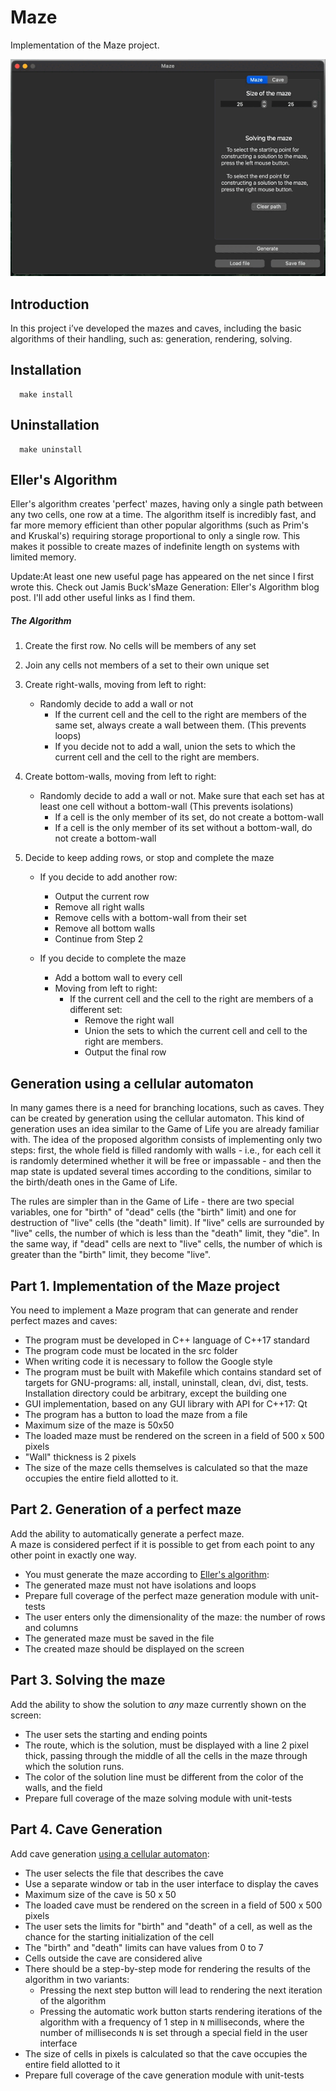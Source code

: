 # Maze

Implementation of the Maze project.

![](materials/maze.gif)

## Introduction

In this project i’ve developed the mazes and caves, including the basic algorithms of their handling, such as: generation, rendering, solving.


## Installation
      make install

## Uninstallation
      make uninstall

## Eller's Algorithm

Eller's algorithm creates 'perfect' mazes, having only a single path between any two cells, one row at a time. The algorithm itself is incredibly fast, and far more memory efficient than other popular algorithms (such as Prim's and Kruskal's) requiring storage proportional to only a single row. This makes it possible to create mazes of indefinite length on systems with limited memory.


Update:At least one new useful page has appeared on the net since I first wrote this. Check out Jamis Buck'sMaze Generation: Eller's Algorithm blog post. I'll add other useful links as I find them.


##### The Algorithm

 1. Create the first row. No cells will be members of any set

 2. Join any cells not members of a set to their own unique set

 3. Create right-walls, moving from left to right:
    - Randomly decide to add a wall or not
      - If the current cell and the cell to the right are members of the same set, always create a wall between them. (This prevents loops)
      - If you decide not to add a wall, union the sets to which the current cell and the cell to the right are members.

 4. Create bottom-walls, moving from left to right:
    - Randomly decide to add a wall or not. Make sure that each set has at least one cell without a bottom-wall (This prevents isolations)
      - If a cell is the only member of its set, do not create a bottom-wall
      - If a cell is the only member of its set without a bottom-wall, do not create a bottom-wall

 5. Decide to keep adding rows, or stop and complete the maze
    - If you decide to add another row:
      - Output the current row
      - Remove all right walls
      - Remove cells with a bottom-wall from their set
      - Remove all bottom walls
      - Continue from Step 2

    - If you decide to complete the maze
      - Add a bottom wall to every cell
      - Moving from left to right:
          - If the current cell and the cell to the right are members of a different set:
              - Remove the right wall
              - Union the sets to which the current cell and cell to the right are members.
              - Output the final row

## Generation using a cellular automaton

In many games there is a need for branching locations, such as caves.
They can be created by generation using the cellular automaton.
This kind of generation uses an idea similar to the Game of Life you are already familiar with. The idea of the proposed algorithm consists of implementing only two steps: first, the whole field is filled randomly with walls - i.e., for each cell it is randomly determined whether it will be free or impassable - and then the map state is updated several times according to the conditions, similar to the birth/death ones in the Game of Life.

The rules are simpler than in the Game of Life - there are two special variables, one for "birth" of "dead" cells (the "birth" limit) and one for destruction of "live" cells (the "death" limit).
If "live" cells are surrounded by "live" cells, the number of which is less than the "death" limit, they "die". In the same way, if "dead" cells are next to "live" cells, the number of which is greater than the "birth" limit, they become "live".

## Part 1. Implementation of the Maze project

You need to implement a Maze program that can generate and render perfect mazes and caves:
- The program must be developed in C++ language of C++17 standard
- The program code must be located in the src folder
- When writing code it is necessary to follow the Google style
- The program must be built with Makefile which contains standard set of targets for GNU-programs: all, install, uninstall, clean, dvi, dist, tests. Installation directory could be arbitrary, except the building one
- GUI implementation, based on any GUI library with API for C++17: Qt
- The program has a button to load the maze from a file
- Maximum size of the maze is 50x50
- The loaded maze must be rendered on the screen in a field of 500 x 500 pixels
- "Wall" thickness is 2 pixels
- The size of the maze cells themselves is calculated so that the maze occupies the entire field allotted to it.

## Part 2. Generation of a perfect maze

Add the ability to automatically generate a perfect maze. \
A maze is considered perfect if it is possible to get from each point to any other point in exactly one way.
- You must generate the maze according to [Eller's algorithm](#ellers-algorithm):
- The generated maze must not have isolations and loops
- Prepare full coverage of the perfect maze generation module with unit-tests
- The user enters only the dimensionality of the maze: the number of rows and columns
- The generated maze must be saved in the file
- The created maze should be displayed on the screen

## Part 3. Solving the maze

Add the ability to show the solution to _any_ maze currently shown on the screen:
- The user sets the starting and ending points
- The route, which is the solution, must be displayed with a line 2 pixel thick, passing through the middle of all the cells in the maze through which the solution runs.
- The color of the solution line must be different from the color of the walls, and the field
- Prepare full coverage of the maze solving module with unit-tests

## Part 4. Cave Generation

Add cave generation [using a cellular automaton](#generation-using-a-cellular-automaton):
- The user selects the file that describes the cave
- Use a separate window or tab in the user interface to display the caves
- Maximum size of the cave is 50 x 50
- The loaded cave must be rendered on the screen in a field of 500 x 500 pixels
- The user sets the limits for "birth" and "death" of a cell, as well as the chance for the starting initialization of the cell
- The "birth" and "death" limits can have values from 0 to 7
- Cells outside the cave are considered alive
- There should be a step-by-step mode for rendering the results of the algorithm in two variants:
    - Pressing the next step button will lead to rendering the next iteration of the algorithm
    - Pressing the automatic work button starts rendering iterations of the algorithm with a frequency of 1 step in `N` milliseconds, where the number of milliseconds `N` is set through a special field in the user interface
- The size of cells in pixels is calculated so that the cave occupies the entire field allotted to it
- Prepare full coverage of the cave generation module with unit-tests
